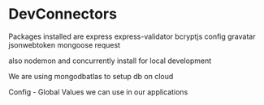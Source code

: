 # DevConnectors

Packages installed are express express-validator bcryptjs config gravatar jsonwebtoken mongoose request

also nodemon and concurrently install for local development

We are using mongodbatlas to setup db on cloud

Config - Global Values we can use in our applications
